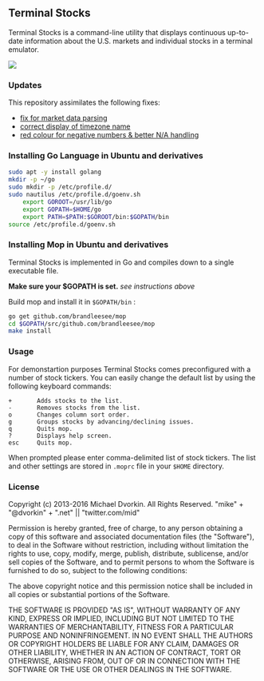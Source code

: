## Terminal Stocks

Terminal Stocks is a command-line utility that displays continuous up-to-date information about the U.S. markets and individual stocks in a terminal emulator. 

![](http://i.imgur.com/SkyRCpW.png)

### Updates

This repository assimilates the following fixes:

* [fix for market data parsing](https://github.com/mop-tracker/mop/pull/24/commits/641b65aa60f6a3090186fb3a87fc6c9b04e786fe)
* [correct display of timezone name](https://github.com/cuihantao/mop/commit/7037a19e20d87d2d02037fcfc4e22b4b686d75de)
* [red colour for negative numbers & better N/A handling](https://github.com/dalbert/mop/commit/ee4f79f97f2261a0fa4eb22f103c2c9ec645d38c)

### Installing Go Language in Ubuntu and derivatives

```bash
sudo apt -y install golang
mkdir -p ~/go
sudo mkdir -p /etc/profile.d/
sudo nautilus /etc/profile.d/goenv.sh
    export GOROOT=/usr/lib/go
    export GOPATH=$HOME/go
    export PATH=$PATH:$GOROOT/bin:$GOPATH/bin
source /etc/profile.d/goenv.sh
```

### Installing Mop in Ubuntu and derivatives

Terminal Stocks is implemented in Go and compiles down to a single executable file.

**Make sure your $GOPATH is set.** *see instructions above*

Build mop and install it in `` $GOPATH/bin `` :

```bash
go get github.com/brandleesee/mop
cd $GOPATH/src/github.com/brandleesee/mop
make install
```

### Usage

For demonstartion purposes Terminal Stocks comes preconfigured with a number of stock tickers. You can easily change the default list by using the following keyboard commands:

    +       Adds stocks to the list.
    -       Removes stocks from the list.
    o       Changes column sort order.
    g       Groups stocks by advancing/declining issues.
    q       Quits mop.
    ?       Displays help screen.
    esc     Quits mop.

When prompted please enter comma-delimited list of stock tickers. The list and other settings are stored in `` .moprc `` file in your `` $HOME `` directory.

### License

Copyright (c) 2013-2016 Michael Dvorkin. All Rights Reserved.
"mike" + "@dvorkin" + ".net" || "twitter.com/mid"

Permission is hereby granted, free of charge, to any person obtaining a copy of this software and associated documentation files (the
"Software"), to deal in the Software without restriction, including without limitation the rights to use, copy, modify, merge, publish, distribute, sublicense, and/or sell copies of the Software, and to permit persons to whom the Software is furnished to do so, subject to the following conditions:

The above copyright notice and this permission notice shall be included in all copies or substantial portions of the Software.

THE SOFTWARE IS PROVIDED "AS IS", WITHOUT WARRANTY OF ANY KIND, EXPRESS OR IMPLIED, INCLUDING BUT NOT LIMITED TO THE WARRANTIES OF MERCHANTABILITY, FITNESS FOR A PARTICULAR PURPOSE AND NONINFRINGEMENT. IN NO EVENT SHALL THE AUTHORS OR COPYRIGHT HOLDERS BE LIABLE FOR ANY CLAIM, DAMAGES OR OTHER LIABILITY, WHETHER IN AN ACTION OF CONTRACT, TORT OR OTHERWISE, ARISING FROM, OUT OF OR IN CONNECTION WITH THE SOFTWARE OR THE USE OR OTHER DEALINGS IN THE SOFTWARE.
